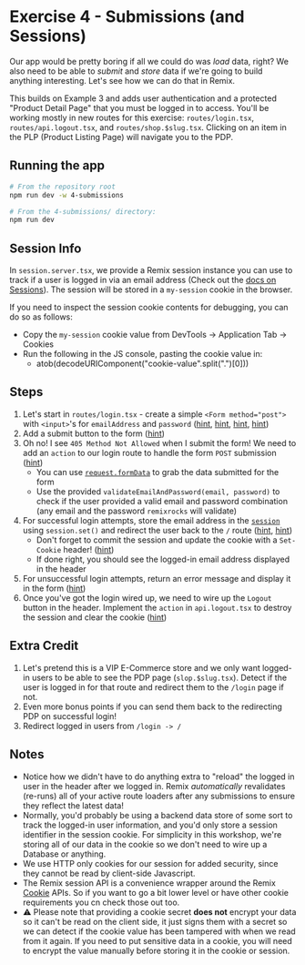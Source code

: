 # Exercise 4 - Submissions (and Sessions)

Our app would be pretty boring if all we could do was _load_ data, right? We also need to be able to _submit_ and _store_ data if we're going to build anything interesting. Let's see how we can do that in Remix.

This builds on Example 3 and adds user authentication and a protected "Product Detail Page" that you must be logged in to access. You'll be working mostly in new routes for this exercise: `routes/login.tsx`, `routes/api.logout.tsx`, and `routes/shop.$slug.tsx`. Clicking on an item in the PLP (Product Listing Page) will navigate you to the PDP.

## Running the app

```sh
# From the repository root
npm run dev -w 4-submissions

# From the 4-submissions/ directory:
npm run dev
```

## Session Info

In `session.server.tsx`, we provide a Remix session instance you can use to track if a user is logged in via an email address (Check out the [docs on Sessions](https://remix.run/docs/utils/sessions)). The session will be stored in a `my-session` cookie in the browser.

If you need to inspect the session cookie contents for debugging, you can do so as follows:

- Copy the `my-session` cookie value from DevTools -> Application Tab -> Cookies
- Run the following in the JS console, pasting the cookie value in:
  - atob(decodeURIComponent("cookie-value".split(".")[0]))

## Steps

1. Let's start in `routes/login.tsx` - create a simple `<Form method="post">` with `<input>`'s for `emailAddress` and `password` ([hint](https://remix.run/docs/en/main/components/form), [hint](https://remix.run/docs/en/main/guides/form-validation), [hint](https://developer.mozilla.org/en-US/docs/Web/HTML/Element/form), [hint](https://developer.mozilla.org/en-US/docs/Web/HTML/Element/input))
2. Add a submit button to the form ([hint](https://developer.mozilla.org/en-US/docs/Web/HTML/Element/button))
3. Oh no! I see `405 Method Not Allowed` when I submit the form! We need to add an `action` to our login route to handle the form `POST` submission ([hint](https://remix.run/docs/en/main/route/action))
   - You can use [`request.formData`](https://developer.mozilla.org/en-US/docs/Web/API/Request/formData) to grab the data submitted for the form
   - Use the provided `validateEmailAndPassword(email, password)` to check if the user provided a valid email and password combination (any email and the password `remixrocks` will validate)
4. For successful login attempts, store the email address in the [`session`](https://remix.run/docs/en/main/utils/sessions) using `session.set()` and redirect the user back to the `/` route ([hint](https://remix.run/docs/en/main/utils/sessions#session-api), [hint](https://remix.run/docs/en/main/utils/redirect))
   - Don't forget to commit the session and update the cookie with a `Set-Cookie` header! ([hint](https://developer.mozilla.org/en-US/docs/Web/HTTP/Headers/Set-Cookie))
   - If done right, you should see the logged-in email address displayed in the header
5. For unsuccessful login attempts, return an error message and display it in the form ([hint](https://remix.run/docs/en/main/guides/form-validation))
6. Once you've got the login wired up, we need to wire up the `Logout` button in the header. Implement the `action` in `api.logout.tsx` to destroy the session and clear the cookie ([hint](https://remix.run/docs/en/main/utils/sessions#using-sessions))

## Extra Credit

1. Let's pretend this is a VIP E-Commerce store and we only want logged-in users to be able to see the PDP page (`slop.$slug.tsx`). Detect if the user is logged in for that route and redirect them to the `/login` page if not.
2. Even more bonus points if you can send them back to the redirecting PDP on successful login!
3. Redirect logged in users from `/login -> /`

## Notes

- Notice how we didn't have to do anything extra to "reload" the logged in user in the header after we logged in. Remix _automatically_ revalidates (re-runs) all of your active route loaders after any submissions to ensure they reflect the latest data!
- Normally, you'd probably be using a backend data store of some sort to track the logged-in user information, and you'd only store a session identifier in the session cookie. For simplicity in this workshop, we're storing all of our data in the cookie so we don't need to wire up a Database or anything.
- We use HTTP only cookies for our session for added security, since they cannot be read by client-side Javascript.
- The Remix session API is a convenience wrapper around the Remix [Cookie](https://remix.run/docs/en/main/utils/cookies) APIs. So if you want to go a bit lower level or have other cookie requirements you cn check those out too.
- ⚠️ Please note that providing a cookie secret **does not** encrypt your data so it can't be read on the client side, it just signs them with a secret so we can detect if the cookie value has been tampered with when we read from it again. If you need to put sensitive data in a cookie, you will need to encrypt the value manually before storing it in the cookie or session.
